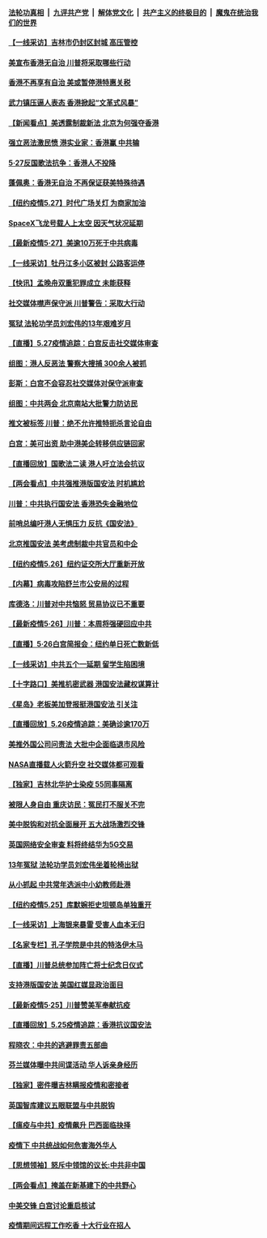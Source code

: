 ####  [法轮功真相](../../../../basic/blob/master/README.md?t=05281416) &nbsp;|&nbsp; [九评共产党](../../../../9ping.md/blob/master/README.md?t=05281416) &nbsp;|&nbsp; [解体党文化](../../../../jtdwh.md/blob/master/README.md?t=05281416)  &nbsp;|&nbsp; [共产主义的终极目的](../../../../gczydzjmd.md/blob/master/README.md?t=05281416) &nbsp;|&nbsp; [魔鬼在统治我们的世界](../../../../mgztzwmdsj.md/blob/master/README.md?t=05281416) 

#### [【一线采访】吉林市仍封区封城 高压管控](../pages/nf4514/n12141874.md?t=05281416) 

#### [美宣布香港无自治 川普将采取哪些行动](../pages/nf4514/n12141717.md?t=05281416) 

#### [香港不再享有自治 美或暂停港特惠关税](../pages/nf4514/n12141458.md?t=05281416) 

#### [武力镇压逼人表态 香港掀起“文革式风暴”](../pages/nf4514/n12141910.md?t=05281416) 

#### [【新闻看点】美透露制裁新法 北京为何强夺香港](../pages/nf4514/n12141127.md?t=05281416) 

#### [强立恶法激民愤 港实业家：香港赢 中共输](../pages/nf4514/n12141818.md?t=05281416) 

#### [5·27反国歌法抗争：香港人不投降](../pages/nf4514/n12141613.md?t=05281416) 

#### [蓬佩奥：香港无自治 不再保证获美特殊待遇](../pages/nf4514/n12141250.md?t=05281416) 

#### [【纽约疫情5.27】时代广场关灯 为商家加油](../pages/nf4514/n12140300.md?t=05281416) 

#### [SpaceX飞龙号载人上太空 因天气状况延期](../pages/nf4514/n12139254.md?t=05281416) 

#### [【最新疫情5‧27】美逾10万死于中共病毒](../pages/nf4514/n12139052.md?t=05281416) 

#### [【一线采访】牡丹江多小区被封 公路客运停](../pages/nf4514/n12141424.md?t=05281416) 

#### [【快讯】孟晚舟双重犯罪成立 未能获释](../pages/nf4514/n12141111.md?t=05281416) 

#### [社交媒体噤声保守派 川普警告：采取大行动](../pages/nf4514/n12140846.md?t=05281416) 

#### [冤狱 法轮功学员刘宏伟的13年艰难岁月](../pages/nf4514/n12137630.md?t=05281416) 

#### [【直播】5.27疫情追踪：白宫反击社交媒体审查](../pages/nf4514/n12140380.md?t=05281416) 

#### [组图：港人反恶法 警察大搜捕 300余人被抓](../pages/nf4514/n12139863.md?t=05281416) 

#### [彭斯：白宫不会容忍社交媒体对保守派审查](../pages/nf4514/n12139774.md?t=05281416) 

#### [组图：中共两会 北京南站大批警力防访民](../pages/nf4514/n12138471.md?t=05281416) 

#### [推文被标签 川普：绝不允许推特扼杀言论自由](../pages/nf4514/n12139353.md?t=05281416) 

#### [白宫：美可出资 助中港美企转移供应链回家](../pages/nf4514/n12138753.md?t=05281416) 

#### [【直播回放】国歌法二读 港人吁立法会抗议](../pages/nf4514/n12138751.md?t=05281416) 

#### [【两会看点】中共强推港版国安法 时机尴尬](../pages/nf4514/n12139129.md?t=05281416) 

#### [川普：中共执行国安法 香港恐失金融地位](../pages/nf4514/n12138833.md?t=05281416) 

#### [前哨总编吁港人无惧压力 反抗《国安法》](../pages/nf4514/n12138914.md?t=05281416) 

#### [北京推国安法 美考虑制裁中共官员和中企](../pages/nf4514/n12138812.md?t=05281416) 

#### [【纽约疫情5.26】纽约证交所大厅重新开放](../pages/nf4514/n12137613.md?t=05281416) 

#### [【内幕】病毒攻陷舒兰市公安局的过程](../pages/nf4514/n12138645.md?t=05281416) 

#### [库德洛：川普对中共恼怒 贸易协议已不重要](../pages/nf4514/n12138603.md?t=05281416) 

#### [【最新疫情5·26】川普：本周将强硬回应中共](../pages/nf4514/n12136315.md?t=05281416) 

#### [【直播】5·26白宫简报会：纽约单日死亡数新低](../pages/nf4514/n12138243.md?t=05281416) 

#### [【一线采访】中共五个一延期 留学生陷困境](../pages/nf4514/n12138017.md?t=05281416) 

#### [【十字路口】美推机密武器 港国安法藏权谋算计](../pages/nf4514/n12136338.md?t=05281416) 

#### [《星岛》老板美加登报挺港国安法 引关注](../pages/nf4514/n12138018.md?t=05281416) 

#### [【直播回放】5.26疫情追踪：美确诊逾170万](../pages/nf4514/n12137714.md?t=05281416) 

#### [美推外国公司问责法 大批中企面临退市风险](../pages/nf4514/n12136590.md?t=05281416) 

#### [NASA直播载人火箭升空 社交媒体都可观看](../pages/nf4514/n12136609.md?t=05281416) 

#### [【独家】吉林北华护士染疫 55同事隔离](../pages/nf4514/n12131537.md?t=05281416) 

#### [被限人身自由 重庆访民：冤民打不服关不完](../pages/nf4514/n12136140.md?t=05281416) 

#### [美中脱钩和对抗全面展开 五大战场激烈交锋](../pages/nf4514/n12136200.md?t=05281416) 

#### [英国网络安全审查 料将终结华为5G交易](../pages/nf4514/n12136137.md?t=05281416) 

#### [13年冤狱 法轮功学员刘宏伟坐着轮椅出狱](../pages/nf4514/n12134894.md?t=05281416) 

#### [从小抓起 中共常年选派中小幼教师赴港](../pages/nf4514/n12135946.md?t=05281416) 

#### [【纽约疫情5.25】库默婉拒史坦顿岛单独重开](../pages/nf4514/n12134954.md?t=05281416) 

#### [【一线采访】上海银来暴雷 受害人血本无归](../pages/nf4514/n12135580.md?t=05281416) 

#### [【名家专栏】孔子学院是中共的特洛伊木马](../pages/nf4514/n12131581.md?t=05281416) 

#### [【直播】川普总统参加阵亡将士纪念日仪式](../pages/nf4514/n12135420.md?t=05281416) 

#### [支持港版国安法 美国红媒显政治面目](../pages/nf4514/n12134034.md?t=05281416) 

#### [【最新疫情5·25】川普赞美军奉献抗疫](../pages/nf4514/n12129818.md?t=05281416) 

#### [【直播回放】5.25疫情追踪：香港抗议国安法](../pages/nf4514/n12135040.md?t=05281416) 

#### [程晓农：中共的逃避罪责五部曲](../pages/nf4514/n12134822.md?t=05281416) 

#### [芬兰媒体曝中共间谍活动 华人诉亲身经历](../pages/nf4514/n12134844.md?t=05281416) 

#### [【独家】密件曝吉林瞒报疫情和密接者](../pages/nf4514/n12133619.md?t=05281416) 

#### [英国智库建议五眼联盟与中共脱钩](../pages/nf4514/n12134117.md?t=05281416) 

#### [【瘟疫与中共】疫情飙升 巴西面临抉择](../pages/nf4514/n12132833.md?t=05281416) 

#### [疫情下 中共统战如何危害海外华人](../pages/nf4514/n12118795.md?t=05281416) 

#### [【思想领袖】怒斥中领馆的议长:中共非中国](../pages/nf4514/n12082882.md?t=05281416) 

#### [【两会看点】掩盖在新基建下的中共野心](../pages/nf4514/n12131176.md?t=05281416) 

#### [中美交锋 白宫讨论重启核试](../pages/nf4514/n12133816.md?t=05281416) 

#### [疫情期间远程工作吃香 十大行业在招人](../pages/nf4514/n12128133.md?t=05281416) 


